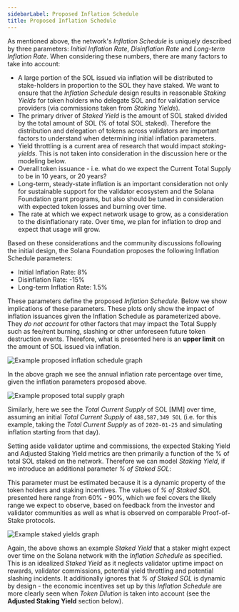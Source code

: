 ```yaml
---
sidebarLabel: Proposed Inflation Schedule
title: Proposed Inflation Schedule
---
```


As mentioned above, the network's _Inflation Schedule_ is uniquely described by
three parameters: _Initial Inflation Rate_, _Disinflation Rate_ and _Long-term
Inflation Rate_. When considering these numbers, there are many factors to take
into account:

- A large portion of the SOL issued via inflation will be distributed to
  stake-holders in proportion to the SOL they have staked. We want to ensure
  that the _Inflation Schedule_ design results in reasonable _Staking Yields_
  for token holders who delegate SOL and for validation service providers (via
  commissions taken from _Staking Yields_).
- The primary driver of _Staked Yield_ is the amount of SOL staked divided by
  the total amount of SOL (% of total SOL staked). Therefore the distribution
  and delegation of tokens across validators are important factors to understand
  when determining initial inflation parameters.
- Yield throttling is a current area of research that would impact
  _staking-yields_. This is not taken into consideration in the discussion here
  or the modeling below.
- Overall token issuance - i.e. what do we expect the Current Total Supply to be
  in 10 years, or 20 years?
- Long-term, steady-state inflation is an important consideration not only for
  sustainable support for the validator ecosystem and the Solana Foundation
  grant programs, but also should be tuned in consideration with expected token
  losses and burning over time.
- The rate at which we expect network usage to grow, as a consideration to the
  disinflationary rate. Over time, we plan for inflation to drop and expect that
  usage will grow.

Based on these considerations and the community discussions following the
initial design, the Solana Foundation proposes the following Inflation Schedule
parameters:

- Initial Inflation Rate: 8%
- Disinflation Rate: -15%
- Long-term Inflation Rate: 1.5%

These parameters define the proposed _Inflation Schedule_. Below we show
implications of these parameters. These plots only show the impact of inflation
issuances given the Inflation Schedule as parameterized above. They _do not
account_ for other factors that may impact the Total Supply such as fee/rent
burning, slashing or other unforeseen future token destruction events.
Therefore, what is presented here is an **upper limit** on the amount of SOL
issued via inflation.

![Example proposed inflation schedule graph](/assets/docs/economics/proposed_inflation_schedule.png)

In the above graph we see the annual inflation rate percentage over time, given
the inflation parameters proposed above.

![Example proposed total supply graph](/assets/docs/economics/proposed_total_supply.png)

Similarly, here we see the _Total Current Supply_ of SOL [MM] over time,
assuming an initial _Total Current Supply_ of `488,587,349 SOL` (i.e. for this
example, taking the _Total Current Supply_ as of `2020-01-25` and simulating
inflation starting from that day).

Setting aside validator uptime and commissions, the expected Staking Yield and
Adjusted Staking Yield metrics are then primarily a function of the % of total
SOL staked on the network. Therefore we can model _Staking Yield_, if we
introduce an additional parameter _% of Staked SOL_:

<!-- $$
\%~\text{SOL Staked} = \frac{\text{Total SOL Staked}}{\text{Total Current Supply}}
$$ -->

This parameter must be estimated because it is a dynamic property of the token
holders and staking incentives. The values of _% of Staked SOL_ presented here
range from 60% - 90%, which we feel covers the likely range we expect to
observe, based on feedback from the investor and validator communities as well
as what is observed on comparable Proof-of-Stake protocols.

![Example staked yields graph](/assets/docs/economics/example_staked_yields.png)

Again, the above shows an example _Staked Yield_ that a staker might expect over
time on the Solana network with the _Inflation Schedule_ as specified. This is
an idealized _Staked Yield_ as it neglects validator uptime impact on rewards,
validator commissions, potential yield throttling and potential slashing
incidents. It additionally ignores that _% of Staked SOL_ is dynamic by design -
the economic incentives set up by this _Inflation Schedule_ are more clearly
seen when _Token Dilution_ is taken into account (see the **Adjusted Staking
Yield** section below).
